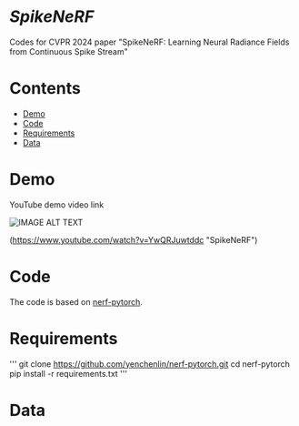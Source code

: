 # ***SpikeNeRF***
Codes for CVPR 2024 paper "SpikeNeRF: Learning Neural Radiance Fields from Continuous Spike Stream"

# Contents
- [Demo](#Demo)
- [Code](#Code)
- [Requirements](#Requirements)
- [Data](#Data)

# Demo
YouTube demo video link

![IMAGE ALT TEXT](http://img.youtube.com/vi/YwQRJuwtddc/0.jpg)

(https://www.youtube.com/watch?v=YwQRJuwtddc "SpikeNeRF")

# Code
The code is based on [nerf-pytorch](https://github.com/yenchenlin/nerf-pytorch).

# Requirements
'''
git clone https://github.com/yenchenlin/nerf-pytorch.git
cd nerf-pytorch
pip install -r requirements.txt
'''

# Data

